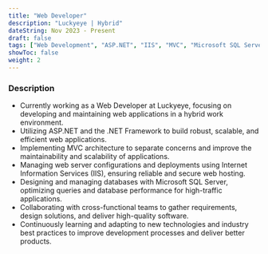 ```yaml
---
title: "Web Developer"
description: "Luckyeye | Hybrid"
dateString: Nov 2023 - Present
draft: false
tags: ["Web Development", "ASP.NET", "IIS", "MVC", "Microsoft SQL Server", ".NET Framework", "Kocaeli"]
showToc: false
weight: 2
--- 
```


### Description

- Currently working as a Web Developer at Luckyeye, focusing on developing and maintaining web applications in a hybrid work environment.
- Utilizing ASP.NET and the .NET Framework to build robust, scalable, and efficient web applications.
- Implementing MVC architecture to separate concerns and improve the maintainability and scalability of applications.
- Managing web server configurations and deployments using Internet Information Services (IIS), ensuring reliable and secure web hosting.
- Designing and managing databases with Microsoft SQL Server, optimizing queries and database performance for high-traffic applications.
- Collaborating with cross-functional teams to gather requirements, design solutions, and deliver high-quality software.
- Continuously learning and adapting to new technologies and industry best practices to improve development processes and deliver better products.

